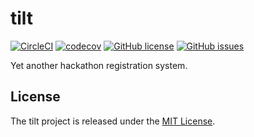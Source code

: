 # tilt

[![CircleCI](https://circleci.com/gh/hackaburg/tilt.svg?style=shield)](https://circleci.com/gh/hackaburg/tilt)
[![codecov](https://codecov.io/gh/hackaburg/tilt/branch/master/graph/badge.svg)](https://codecov.io/gh/hackaburg/tilt)
[![GitHub license](https://img.shields.io/github/license/hackaburg/tilt.svg)](https://github.com/hackaburg/tilt/LICENSE)
[![GitHub issues](https://img.shields.io/github/issues/hackaburg/tilt.svg)](https://github.com/hackaburg/tilt/issues)

Yet another hackathon registration system.

## License

The tilt project is released under the [MIT License](LICENSE).
